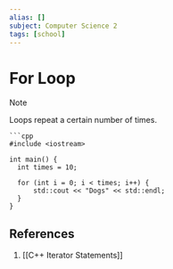 ```yaml
---
alias: []
subject: Computer Science 2
tags: [school]
---
```

# For Loop

> [!note]
> Loops repeat a certain number of times.

````ad-example
```cpp
#include <iostream>

int main() {
  int times = 10;

  for (int i = 0; i < times; i++) {
	  std::cout << "Dogs" << std::endl;
  }
}
````

## References
1. [[C++ Iterator Statements]]